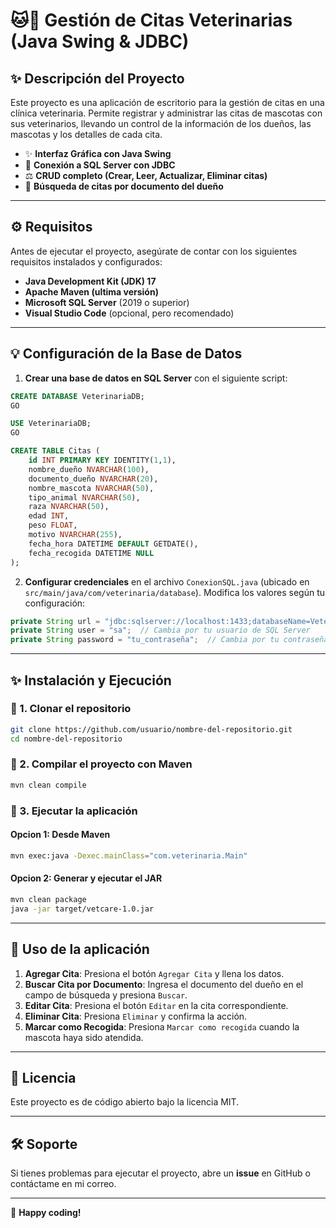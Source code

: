 # 🐱🐶 Gestión de Citas Veterinarias (Java Swing & JDBC)

## ✨ Descripción del Proyecto

Este proyecto es una aplicación de escritorio para la gestión de citas en una clínica veterinaria. Permite registrar y administrar las citas de mascotas con sus veterinarios, llevando un control de la información de los dueños, las mascotas y los detalles de cada cita. 

- ✨ **Interfaz Gráfica con Java Swing**
- 🔐 **Conexión a SQL Server con JDBC**
- ⚖️ **CRUD completo (Crear, Leer, Actualizar, Eliminar citas)**
- 🔎 **Búsqueda de citas por documento del dueño**

---

## ⚙ Requisitos

Antes de ejecutar el proyecto, asegúrate de contar con los siguientes requisitos instalados y configurados:

- **Java Development Kit (JDK) 17**
- **Apache Maven (ultima versión)**
- **Microsoft SQL Server** (2019 o superior)
- **Visual Studio Code** (opcional, pero recomendado)

---

## 💡 Configuración de la Base de Datos

1. **Crear una base de datos en SQL Server** con el siguiente script:

```sql
CREATE DATABASE VeterinariaDB;
GO

USE VeterinariaDB;
GO

CREATE TABLE Citas (
    id INT PRIMARY KEY IDENTITY(1,1),
    nombre_dueño NVARCHAR(100),
    documento_dueño NVARCHAR(20),
    nombre_mascota NVARCHAR(50),
    tipo_animal NVARCHAR(50),
    raza NVARCHAR(50),
    edad INT,
    peso FLOAT,
    motivo NVARCHAR(255),
    fecha_hora DATETIME DEFAULT GETDATE(),
    fecha_recogida DATETIME NULL
);
```

2. **Configurar credenciales** en el archivo `ConexionSQL.java` (ubicado en `src/main/java/com/veterinaria/database`). Modifica los valores según tu configuración:

```java
private String url = "jdbc:sqlserver://localhost:1433;databaseName=VeterinariaDB";
private String user = "sa";  // Cambia por tu usuario de SQL Server
private String password = "tu_contraseña";  // Cambia por tu contraseña
```

---

## ✨ Instalación y Ejecución

### 👤 1. Clonar el repositorio
```bash
git clone https://github.com/usuario/nombre-del-repositorio.git
cd nombre-del-repositorio
```

### 📝 2. Compilar el proyecto con Maven
```bash
mvn clean compile
```

### 🔄 3. Ejecutar la aplicación
#### Opcion 1: Desde Maven
```bash
mvn exec:java -Dexec.mainClass="com.veterinaria.Main"
```

#### Opcion 2: Generar y ejecutar el JAR
```bash
mvn clean package
java -jar target/vetcare-1.0.jar
```

---

## 🔎 Uso de la aplicación

1. **Agregar Cita**: Presiona el botón `Agregar Cita` y llena los datos.
2. **Buscar Cita por Documento**: Ingresa el documento del dueño en el campo de búsqueda y presiona `Buscar`.
3. **Editar Cita**: Presiona el botón `Editar` en la cita correspondiente.
4. **Eliminar Cita**: Presiona `Eliminar` y confirma la acción.
5. **Marcar como Recogida**: Presiona `Marcar como recogida` cuando la mascota haya sido atendida.

---

## 📝 Licencia
Este proyecto es de código abierto bajo la licencia MIT.

---

## 🛠️ Soporte
Si tienes problemas para ejecutar el proyecto, abre un **issue** en GitHub o contáctame en mi correo.

---

🚀 **Happy coding!**

